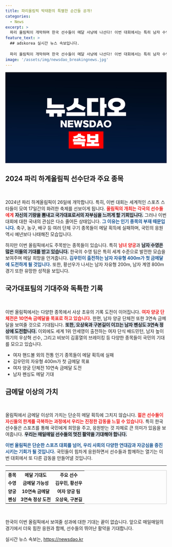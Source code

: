 ```yaml
---
title: 파리올림픽 박태환의 특별한 순간들 공개!
categories:
  - News
excerpt: >
  파리 올림픽이 개막하며 한국 선수들이 메달 사냥에 나선다! 이번 대회에서는 특히 남자 수영과 양궁이 기대를 모으고 있으며, MZ세대의 잠재력도 빛날 전망이다. 감동적인 도전이 계속될 이 축제에 많은 응원이 필요하다!
feature_text: >
  ## adskorea 실시간 뉴스 속보입니다.

  파리 올림픽이 개막하며 한국 선수들이 메달 사냥에 나선다! 이번 대회에서는 특히 남자 수영과 양궁이 기대를 모으고 있으며, MZ세대의 잠재력도 빛날 전망이다. 감동적인 도전이 계속될 이 축제에 많은 응원이 필요하다!
image: '/assets/img/newsdao_breakingnews.jpg'
---
```


<p><img src="/assets/img/newsdao_breakingnews.jpg" alt="adskorea 속보" /></p>

<h2 data-ke-size="size26">2024 파리 하계올림픽 선수단과 주요 종목</h2>

<p data-ke-size="size16">&nbsp;</p>

<p>2024년 파리 하계올림픽이 26일에 개막합니다. 특히, 이번 대회는 세계적인 스포츠 스타들이 모여 17일간의 화려한 축제를 선보이게 됩니다. <b><span style="color: #ee2323;">올림픽의 개최는 각국의 선수들에게</span></b> <b><span style="background-color: #21538527;">자신의 기량을 뽐내고 국가대표로서의 자부심을 느끼게 할 기회입니다.</span></b> 그러나 이번 대회에 대한 국내의 관심은 다소 줄어든 상태입니다. <b><span style="color: #1a5490;">그 이유는 인기 종목의 부재 때문입니다.</span></b> 축구, 농구, 배구 등 여러 단체 구기 종목들이 메달 획득에 실패하며, 국민의 응원 역시 예년보다 나태해진 모습입니다.</p>

<p>하지만 이번 올림픽에서도 주목받는 종목들이 있습니다. 특히 <b><span style="color: #ee2323;">남녀 양궁</span></b>과 <b><span style="background-color: #21538527;">남자 수영은 많은 이들의 기대를 받고 있습니다.</span></b> 한국의 수영 팀은 특히 세계 수준으로 발전한 모습을 보여주며 메달 희망을 안겨줍니다. <b><span style="color: #1a5490;">김우민이 출전하는 남자 자유형 400m가 첫 금메달에 도전하게 될 것입니다.</span></b> 또한, 황선우가 나서는 남자 자유형 200m, 남자 계영 800m 경기 또한 유망한 성적을 보입니다.</p>

<h2 data-ke-size="size26">국가대표팀의 기대주와 독특한 기록</h2>

<p data-ke-size="size16">&nbsp;</p>

<p>이번 올림픽에서는 다양한 종목에서 사상 초유의 기록 도전이 이어집니다. <b><span style="color: #ee2323;">여자 양궁 단체전은 10연속 금메달을 목표로 하고 있습니다.</span></b> 한편, 남자 양궁 단체전 또한 3연속 금메달을 보여줄 것으로 기대됩니다. <b><span style="background-color: #21538527;">또한, 오상욱과 구본길이 이끄는 남자 펜싱도 3연속 정상에 도전합니다.</span></b> 이외에도 세계 1위 안세영이 출전하는 여자 단식 배드민턴, 남자 높이뛰기의 우상혁 선수, 그리고 비보이 김홍열의 브레이킹 등 다양한 종목들이 국민의 기대를 모으고 있습니다.</p>

<ul>
    <li>여자 핸드볼 외의 전통 인기 종목들이 메달 획득에 실패</li>
    <li>김우민의 자유형 400m가 첫 금메달 목표</li>
    <li>여자 양궁 단체전 10연속 금메달 도전</li>
    <li>남자 펜싱도 메달 기대</li>
</ul>

<h2 data-ke-size="size26">금메달 이상의 가치</h2>

<p data-ke-size="size16">&nbsp;</p>

<p>올림픽에서 금메달 이상의 가치는 단순히 메달 획득에 그치지 않습니다. <b><span style="color: #ee2323;">젊은 선수들이 자신들의 한계를 극복하는 과정에서 우리는 진정한 감동을 느낄 수 있습니다.</span></b> 특히 한국 선수들은 스포츠를 통해 국민에게 희망을 주고, 응원받는 것 자체로 큰 의미가 있음을 보여줍니다. <b><span style="background-color: #21538527;">우리는 매일매일 선수들의 멋진 활약을 기대해야 합니다.</span></b></p>

<p><strong><span style="color: #1a5490;">이번 올림픽은 단순한 스포츠 대회를 넘어, 우리 사회의 다양한 연대감과 자긍심을 증진시키는 기회가 될 것입니다.</span></strong> 국민들이 힘차게 응원하면서 선수들과 함께하는 열기는 이번 대회에서 또 다른 감동을 만들어낼 것입니다. </p>

<hr />

<table style="width:100%; border: 1px solid #ccc; border-collapse: collapse;">
    <tr>
        <td style="text-align: center; height: 17px;"><b>종목</b></td>
        <td style="text-align: center; height: 17px;"><b>메달 기대도</b></td>
        <td style="text-align: center; height: 17px;"><b>주요 선수</b></td>
    </tr>
    <tr>
        <td style="text-align: center; height: 17px;"><b>수영</b></td>
        <td style="text-align: center; height: 17px;"><b>금메달 가능성</b></td>
        <td style="text-align: center; height: 17px;"><b>김우민, 황선우</b></td>
    </tr>
    <tr>
        <td style="text-align: center; height: 17px;"><b>양궁</b></td>
        <td style="text-align: center; height: 17px;"><b>10연속 금메달</b></td>
        <td style="text-align: center; height: 17px;"><b>여자 양궁 팀</b></td>
    </tr>
    <tr>
        <td style="text-align: center; height: 17px;"><b>펜싱</b></td>
        <td style="text-align: center; height: 17px;"><b>3연속 정상 도전</b></td>
        <td style="text-align: center; height: 17px;"><b>오상욱, 구본길</b></td>
    </tr>
</table>

<p data-ke-size="size16">&nbsp;</p>

<p>한국이 이번 올림픽에서 보여줄 성과에 대한 기대는 끝이 없습니다. 앞으로 매일매일의 경기에서 더욱 힘찬 응원과 함께, 선수들의 뛰어난 활약을 기대합니다.</p>
실시간 뉴스 속보는, <a href="https://newsdao.kr" rel="dofollow">https://newsdao.kr</a>



